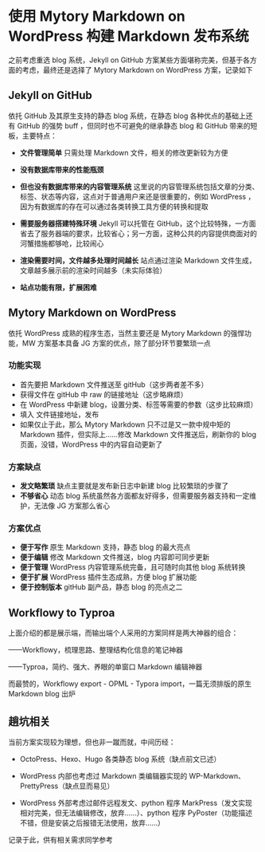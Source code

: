 # 使用 Mytory Markdown on WordPress 构建 Markdown 发布系统

之前考虑重选 blog 系统，Jekyll on GitHub 方案某些方面堪称完美，但基于各方面的考虑，最终还是选择了 Mytory Markdown on WordPress 方案，记录如下

## Jekyll on GitHub 

依托 GitHub 及其原生支持的静态 blog 系统，在静态 blog 各种优点的基础上还有 GitHub 的强势 buff ，但同时也不可避免的继承静态 blog 和 GitHub 带来的短板，主要特点：

- **文件管理简单** 只需处理 Markdown 文件，相关的修改更新较为方便


- **没有数据库带来的性能瓶颈**



- **但也没有数据库带来的内容管理系统** 这里说的内容管理系统包括文章的分类、标签、状态等内容，这点对于普通用户来还是很重要的，例如 WordPress ，因为有数据库的存在可以通过各类转换工具方便的转换和提取


- **需要服务器搭建特殊环境** Jekyll 可以托管在 GitHub，这个比较特殊，一方面省去了服务器端的要求，比较省心；另一方面，这种公共的内容提供商面对的河蟹措施都够呛，比较闹心


- **渲染需要时间，文件越多处理时间越长** 站点通过渲染 Markdown 文件生成，文章越多展示前的渲染时间越多（未实际体验）


- **站点功能有限，扩展困难**


## Mytory Markdown on WordPress

依托 WordPress 成熟的程序生态，当然主要还是 Mytory Markdown 的强悍功能，MW 方案基本具备 JG 方案的优点，除了部分环节要繁琐一点

### 功能实现

-   首先要把 Markdown 文件推送至 gitHub（这步两者差不多）
-   获得文件在 gitHub 中 raw 的链接地址（这步略麻烦）
-   在 WordPress 中新建 blog，设置分类、标签等需要的参数（这步比较麻烦）
-   填入 文件链接地址，发布
-   如果仅止于此，那么 Mytory Markdown 只不过是又一款中规中矩的 Markdown 插件，但实际上……修改 Markdown 文件推送后，刷新你的 blog 页面，没错，WordPress 中的内容自动更新了

### 方案缺点

-   **发文略繁琐** 缺点主要就是发布新日志中新建 blog 比较繁琐的步骤了
-   **不够省心** 动态 blog 系统虽然各方面都友好得多，但需要服务器支持和一定维护，无法像 JG 方案那么省心

### 方案优点

-   **便于写作** 原生 Markdown 支持，静态 blog 的最大亮点
-   **便于编辑** 修改 Markdown 文件推送，blog 内容即可同步更新
-   **便于管理** WordPress 内容管理系统完备，且可随时向其他 blog 系统转换
-   **便于扩展** WordPress 插件生态成熟，方便 blog 扩展功能
-   **便于控制版本** gitHub 副产品，静态 blog 的亮点之二

## Workflowy to Typroa

上面介绍的都是展示端，而输出端个人采用的方案同样是两大神器的组合：

 ——Workflowy，梳理思路、整理结构化信息的笔记神器

 ——Typroa，简约、强大、养眼的单窗口 Markdown 编辑神器

 而最赞的，Workflowy export - OPML - Typora import，一篇无须排版的原生 Markdown blog 出炉

## 趟坑相关

当前方案实现较为理想，但也非一蹴而就，中间历经：

- OctoPress、Hexo、Hugo 各类静态 blog 系统（缺点前文已述） 


- WordPress 内部也考虑过 Markdown 类编辑器实现的 WP-Markdown、PrettyPress（缺点显而易见） 


- WordPress 外部考虑过邮件远程发文、python 程序 MarkPress（发文实现相对完美，但无法编辑修改，放弃……）、python 程序 PyPoster（功能描述不错，但是安装之后报错无法使用，放弃……） 

记录于此，供有相关需求同学参考